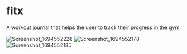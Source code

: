 # fitx

A workout journal that helps the user to track their progress in the gym.

![Screenshot_1694552228](https://github.com/dahdoulan/FitX/assets/91602583/52f63719-d641-4729-ba37-12770b1881ea) ![Screenshot_1694552178](https://github.com/dahdoulan/FitX/assets/91602583/41992efa-60ed-459d-9b52-42cf3cfd654f)![Screenshot_1694552185](https://github.com/dahdoulan/FitX/assets/91602583/b0158ac7-befe-4e22-87a7-a387077f7a69)


